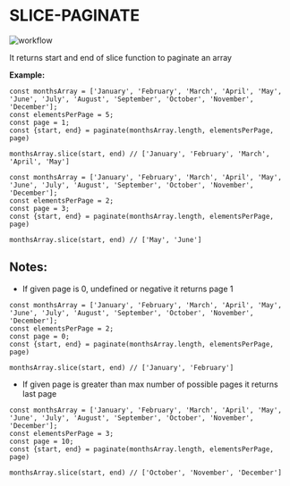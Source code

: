 # SLICE-PAGINATE

![workflow](https://github.com/capaio/slice-paginate/actions/workflows/test-and-quality.yml/badge.svg)

It returns start and end of slice function to paginate an array

**Example:**

```
const monthsArray = ['January', 'February', 'March', 'April', 'May', 'June', 'July', 'August', 'September', 'October', 'November', 'December'];
const elementsPerPage = 5;
const page = 1;
const {start, end} = paginate(monthsArray.length, elementsPerPage, page)

monthsArray.slice(start, end) // ['January', 'February', 'March', 'April', 'May']

```

```
const monthsArray = ['January', 'February', 'March', 'April', 'May', 'June', 'July', 'August', 'September', 'October', 'November', 'December'];
const elementsPerPage = 2;
const page = 3;
const {start, end} = paginate(monthsArray.length, elementsPerPage, page)

monthsArray.slice(start, end) // ['May', 'June']
```

## Notes:

* If given page is 0, undefined or negative it returns page 1

```
const monthsArray = ['January', 'February', 'March', 'April', 'May', 'June', 'July', 'August', 'September', 'October', 'November', 'December'];
const elementsPerPage = 2;
const page = 0;
const {start, end} = paginate(monthsArray.length, elementsPerPage, page)

monthsArray.slice(start, end) // ['January', 'February']
```

* If given page is greater than max number of possible pages it returns last page
```
const monthsArray = ['January', 'February', 'March', 'April', 'May', 'June', 'July', 'August', 'September', 'October', 'November', 'December'];
const elementsPerPage = 3;
const page = 10;
const {start, end} = paginate(monthsArray.length, elementsPerPage, page)

monthsArray.slice(start, end) // ['October', 'November', 'December']
```
